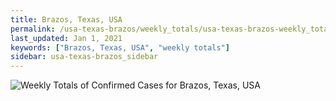```yaml
---
title: Brazos, Texas, USA
permalink: /usa-texas-brazos/weekly_totals/usa-texas-brazos-weekly_totals.html
last_updated: Jan 1, 2021
keywords: ["Brazos, Texas, USA", "weekly totals"]
sidebar: usa-texas-brazos_sidebar
---
```


![Weekly Totals of Confirmed Cases for Brazos, Texas, USA](/covid_tracker/images/graphs/usa-texas-brazos-weekly_totals_graph.png)
